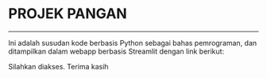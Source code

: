 # PROJEK PANGAN
-------------------
Ini adalah susudan kode berbasis Python sebagai bahas pemrograman, dan ditampilkan dalam webapp berbasis Streamlit dengan link berikut:

Silahkan diakses. Terima kasih
